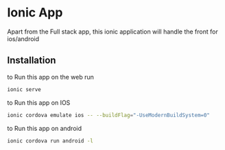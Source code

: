 
# Ionic App

Apart from the Full stack app, this ionic application will handle the front for ios/android

## Installation

to Run this app on the web run

```bash
ionic serve
```

to Run this app on IOS

```bash
ionic cordova emulate ios -- --buildFlag="-UseModernBuildSystem=0"
```

to Run this app on android

```bash
ionic cordova run android -l
```
